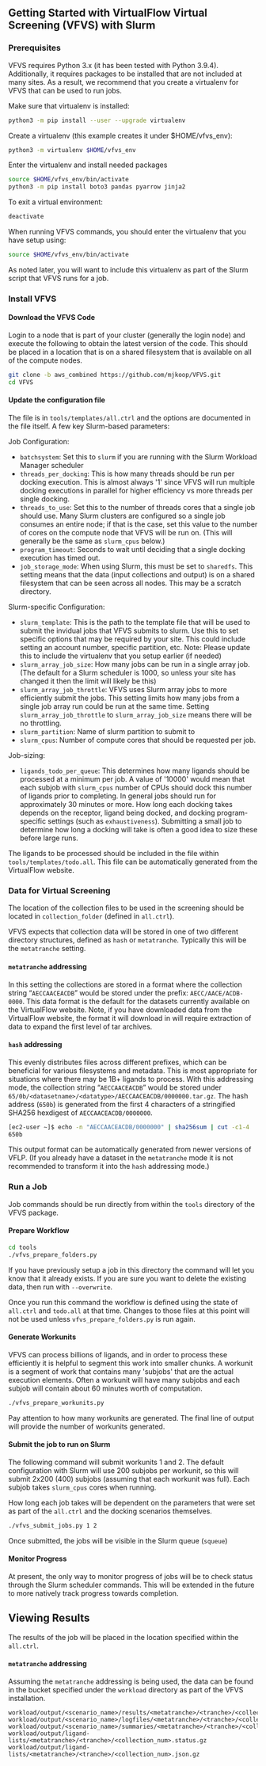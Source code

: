 

## Getting Started with VirtualFlow Virtual Screening (VFVS) with Slurm


### Prerequisites

VFVS requires Python 3.x (it has been tested with Python 3.9.4). Additionally, it requires packages to be installed that are not included at many sites. As a result, we recommend that you create a virtualenv for VFVS that can be used to run jobs.

Make sure that virtualenv is installed:
```bash
python3 -m pip install --user --upgrade virtualenv
```

Create a virtualenv (this example creates it under $HOME/vfvs_env):
```bash
python3 -m virtualenv $HOME/vfvs_env
```

Enter the virtualenv and install needed packages
```bash
source $HOME/vfvs_env/bin/activate
python3 -m pip install boto3 pandas pyarrow jinja2
```

To exit a virtual environment:
```bash
deactivate
```

When running VFVS commands, you should enter the virtualenv that you have setup using:
```bash
source $HOME/vfvs_env/bin/activate
```

As noted later, you will want to include this virtualenv as part of the Slurm script that VFVS runs for a job.


### Install VFVS

#### Download the VFVS Code

Login to a node that is part of your cluster (generally the login node) and execute the following to obtain the latest version of the code. This should be placed in a location that is on a shared filesystem that is available on all of the compute nodes.

```bash
git clone -b aws_combined https://github.com/mjkoop/VFVS.git
cd VFVS
```

#### Update the configuration file

The file is in `tools/templates/all.ctrl` and the options are documented in the file itself. A few key Slurm-based parameters:

Job Configuration:

- `batchsystem`: Set this to `slurm` if you are running with the Slurm Workload Manager scheduler
- `threads_per_docking`: This is how many threads should be run per docking execution. This is almost always '1' since VFVS will run multiple docking executions in parallel for higher efficiency vs more threads per single docking.
- `threads_to_use`: Set this to the number of threads cores that a single job should use. Many Slurm clusters are configured so a single job consumes an entire node; if that is the case, set this value to the number of cores on the compute node that VFVS will be run on. (This will generally be the same as `slurm_cpus` below.)
- `program_timeout`: Seconds to wait until deciding that a single docking execution has timed out.
- `job_storage_mode`: When using Slurm, this must be set to `sharedfs`. This setting means that the data (input collections and output) is on a shared filesystem that can be seen across all nodes. This may be a scratch directory.

Slurm-specific Configuration:

- `slurm_template`: This is the path to the template file that will be used to submit the invidual jobs that VFVS submits to slurm. Use this to set specific options that may be required by your site. This could include setting an account number, specific partition, etc. Note: Please update this to include the virtualenv that you setup earlier (if needed)
- `slurm_array_job_size`: How many jobs can be run in a single array job. (The default for a Slurm scheduler is 1000, so unless your site has changed it then the limit will likely be this)
- `slurm_array_job_throttle`: VFVS uses Slurm array jobs to more efficiently submit the jobs.  This setting limits how many jobs from a single job array run could be run at the same time. Setting `slurm_array_job_throttle` to `slurm_array_job_size` means there will be no throttling.
- `slurm_partition`: Name of slurm partition to submit to
- `slurm_cpus`: Number of compute cores that should be requested per job.

Job-sizing:

- `ligands_todo_per_queue`: This determines how many ligands should be processed at a minimum per job. A value of '10000' would mean that each subjob with `slurm_cpus` number of CPUs should dock this number of ligands prior to completing. In general jobs should run for approximately 30 minutes or more. How long each docking takes depends on the receptor, ligand being docked, and docking program-specific settings (such as `exhaustiveness`). Submitting a small job to determine how long a docking will take is often a good idea to size these before large runs.


The ligands to be processed should be included in the file within `tools/templates/todo.all`. This file can be automatically generated from the VirtualFlow website.


### Data for Virtual Screening

The location of the collection files to be used in the screening should be located in `collection_folder` (defined in `all.ctrl`).


VFVS expects that collection data will be stored in one of two different directory structures, defined as ``hash`` or ``metatranche``. Typically this will be the `metatranche` setting.


#### `metatranche` addressing

In this setting the collections are stored in a format where the collection string “`AECCAACEACDB`” would be stored under the prefix: `AECC/AACE/ACDB-0000`. This data format is the default for the datasets currently available on the VirtualFlow website. Note, if you have downloaded data from the VirtualFlow website, the format it will download in will require extraction of data to expand the first level of tar archives.


#### `hash` addressing

This evenly distributes files across different prefixes, which can be beneficial for various filesystems and metadata. This is most appropriate for situations where there may be 1B+ ligands to process. With this addressing mode, the collection string “`AECCAACEACDB`” would be stored under `65/0b/<datasetname>/<datatype>/AECCAACEACDB/0000000.tar.gz`. The hash address (`650b`) is generated from the first 4 characters of a stringified SHA256 hexdigest of `AECCAACEACDB/0000000`.

```bash
[ec2-user ~]$ echo -n "AECCAACEACDB/0000000" | sha256sum | cut -c1-4
650b
```

This output format can be automatically generated from newer versions of VFLP. (If you already have a dataset in the `metatranche` mode it is not recommended to transform it into the `hash` addressing mode.)

### Run a Job

Job commands should be run directly from within the `tools` directory of the VFVS package.

#### Prepare Workflow

```bash
cd tools
./vfvs_prepare_folders.py
```

If you have previously setup a job in this directory the command will let you know that it already exists. If you are sure you want to delete the existing data, then run with `--overwrite`.

Once you run this command the workflow is defined using the state of `all.ctrl` and `todo.all` at that time. Changes to those files at this point will not be used unless `vfvs_prepare_folders.py` is run again.

#### Generate Workunits

VFVS can process billions of ligands, and in order to process these efficiently it is helpful to segment this work into smaller chunks. A workunit is a segment of work that contains many 'subjobs' that are the actual execution elements. Often a workunit will have many subjobs and each subjob will contain about 60 minutes worth of computation.

```bash
./vfvs_prepare_workunits.py
```

Pay attention to how many workunits are generated. The final line of output will provide the number of workunits generated.

#### Submit the job to run on Slurm

The following command will submit workunits 1 and 2. The default configuration with
Slurm will use 200 subjobs per workunit, so this will submit 2x200 (400) subjobs
(assuming that each workunit was full). Each subjob takes `slurm_cpus` cores when running.

How long each job takes will be dependent on the parameters that were set as part of the `all.ctrl` and the docking scenarios themselves.

```bash
./vfvs_submit_jobs.py 1 2
```

Once submitted, the jobs will be visible in the Slurm queue (`squeue`)

#### Monitor Progress

At present, the only way to monitor progress of jobs will be to check status through the Slurm scheduler commands. This will be extended in the future to more natively track progress towards completion.


## Viewing Results

The results of the job will be placed in the location specified within the `all.ctrl`.

#### `metatranche` addressing

Assuming the `metatranche` addressing is being used, the data can be found in the bucket specified under the `workload` directory as part of the VFVS installation.


````
workload/output/<scenario_name>/results/<metatranche>/<tranche>/<collection_num>.tar.gz
workload/output/<scenario_name>/logfiles/<metatranche>/<tranche>/<collection_num>.tar.gz
workload/output/<scenario_name>/summaries/<metatranche>/<tranche>/<collection_num>.tar.gz
workload/output/ligand-lists/<metatranche>/<tranche>/<collection_num>.status.gz
workload/output/ligand-lists/<metatranche>/<tranche>/<collection_num>.json.gz
````


